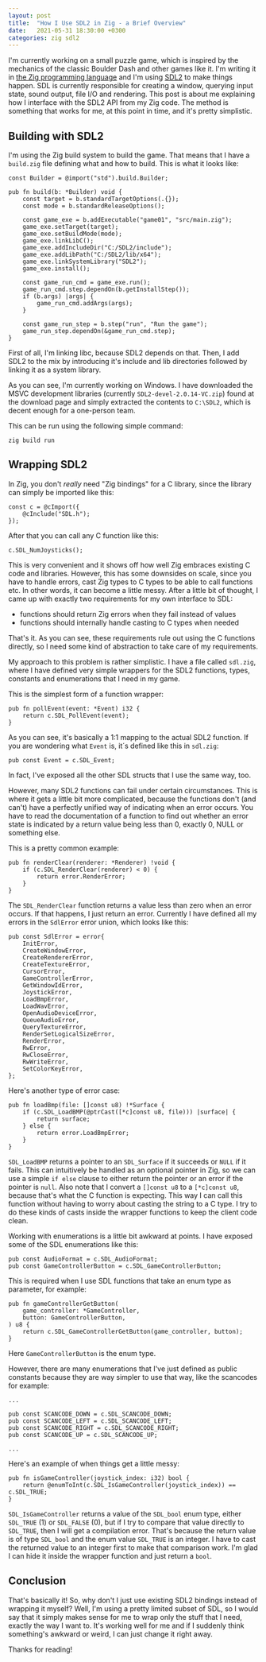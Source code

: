 ```yaml
---
layout: post
title:  "How I Use SDL2 in Zig - a Brief Overview"
date:   2021-05-31 18:30:00 +0300
categories: zig sdl2
---
```

I'm currently working on a small puzzle game, which is inspired by the
mechanics of the classic Boulder Dash and other games like it. I'm writing it
in [the Zig programming language](https://ziglang.org) and I'm using
[SDL2](http://libsdl.org) to make things happen. SDL is currently responsible
for creating a window, querying input state, sound output, file I/O and
rendering. This post is about me explaining how I interface with the SDL2 API
from my Zig code. The method is something that works for me, at this point in
time, and it's pretty simplistic.

## Building with SDL2

I'm using the Zig build system to build the game. That means that I have a
`build.zig` file defining what and how to build. This is what it looks like:

```
const Builder = @import("std").build.Builder;

pub fn build(b: *Builder) void {
    const target = b.standardTargetOptions(.{});
    const mode = b.standardReleaseOptions();

    const game_exe = b.addExecutable("game01", "src/main.zig");
    game_exe.setTarget(target);
    game_exe.setBuildMode(mode);
    game_exe.linkLibC();
    game_exe.addIncludeDir("C:/SDL2/include");
    game_exe.addLibPath("C:/SDL2/lib/x64");
    game_exe.linkSystemLibrary("SDL2");
    game_exe.install();

    const game_run_cmd = game_exe.run();
    game_run_cmd.step.dependOn(b.getInstallStep());
    if (b.args) |args| {
        game_run_cmd.addArgs(args);
    }

    const game_run_step = b.step("run", "Run the game");
    game_run_step.dependOn(&game_run_cmd.step);
}
```

First of all, I'm linking libc, because SDL2 depends on that. Then, I add SDL2
to the mix by introducing it's include and lib directories followed by linking
it as a system library.

As you can see, I'm currently working on Windows. I have downloaded the MSVC
development libraries (currently `SDL2-devel-2.0.14-VC.zip`) found at the
download page and simply extracted the contents to `C:\SDL2`, which is decent
enough for a one-person team.

This can be run using the following simple command:
```
zig build run
```

## Wrapping SDL2

In Zig, you don't _really_ need "Zig bindings" for a C library, since the
library can simply be imported like this:

```
const c = @cImport({
    @cInclude("SDL.h");
});
```

After that you can call any C function like this:

```
c.SDL_NumJoysticks();
```

This is very convenient and it shows off how well Zig embraces existing C code
and libraries. However, this has some downsides on scale, since you have to
handle errors, cast Zig types to C types to be able to call functions etc. In
other words, it can become a little messy. After a little bit of thought, I 
came up with exactly two requirements for my own interface to SDL:

- functions should return Zig errors when they fail instead of values
- functions should internally handle casting to C types when needed

That's it. As you can see, these requirements rule out using the C functions
directly, so I need some kind of abstraction to take care of my requirements.

My approach to this problem is rather simplistic. I have a file
called `sdl.zig`, where I have defined very simple wrappers for the SDL2
functions, types, constants and enumerations that I need in my game.

This is the simplest form of a function wrapper:

```
pub fn pollEvent(event: *Event) i32 {
    return c.SDL_PollEvent(event);
}
```

As you can see, it's basically a 1:1 mapping to the actual SDL2 function. If
you are wondering what `Event` is, it´s defined like this in `sdl.zig`:

```
pub const Event = c.SDL_Event;
```

In fact, I've exposed all the other SDL structs that I use the same way, too.

However, many SDL2 functions can fail under certain circumstances. This is
where it gets a little bit more complicated, because the functions don't
(and can't) have a perfectly unified way of indicating when an error occurs.
You have to read the documentation of a function to find out whether an error
state is indicated by a return value being less than 0, exactly 0, NULL or
something else.

This is a pretty common example:

```
pub fn renderClear(renderer: *Renderer) !void {
    if (c.SDL_RenderClear(renderer) < 0) {
        return error.RenderError;
    }
}
```

The `SDL_RenderClear` function returns a value less than zero when an error
occurs. If that happens, I just return an error. Currently I have defined all
my errors in the `SdlError` error union, which looks like this:

```
pub const SdlError = error{
    InitError,
    CreateWindowError,
    CreateRendererError,
    CreateTextureError,
    CursorError,
    GameControllerError,
    GetWindowIdError,
    JoystickError,
    LoadBmpError,
    LoadWavError,
    OpenAudioDeviceError,
    QueueAudioError,
    QueryTextureError,
    RenderSetLogicalSizeError,
    RenderError,
    RwError,
    RwCloseError,
    RwWriteError,
    SetColorKeyError,
};
```

Here's another type of error case:

```
pub fn loadBmp(file: []const u8) !*Surface {
    if (c.SDL_LoadBMP(@ptrCast([*c]const u8, file))) |surface| {
        return surface;
    } else {
        return error.LoadBmpError;
    }
}
```

`SDL_LoadBMP` returns a pointer to an `SDL_Surface` if it succeeds or `NULL`
if it fails. This can intuitively be handled as an optional pointer in Zig,
so we can use a simple `if else` clause to either return the pointer or an
error if the pointer is `null`. Also note that I convert a `[]const u8` to a
`[*c]const u8`, because that's what the C function is expecting. This way I can
call this function without having to worry about casting the string to a C
type. I try to do these kinds of casts inside the wrapper functions to keep the
client code clean.

Working with enumerations is a little bit awkward at points. I have exposed
some of the SDL enumerations like this:

```
pub const AudioFormat = c.SDL_AudioFormat;
pub const GameControllerButton = c.SDL_GameControllerButton;
```

This is required when I use SDL functions that take an enum type as parameter,
for example:

```
pub fn gameControllerGetButton(
    game_controller: *GameController,
    button: GameControllerButton,
) u8 {
    return c.SDL_GameControllerGetButton(game_controller, button);
}
```
Here `GameControllerButton` is the enum type.

However, there are many enumerations that I've just defined as public
constants because they are way simpler to use that way, like the scancodes for
example:

```
...

pub const SCANCODE_DOWN = c.SDL_SCANCODE_DOWN;
pub const SCANCODE_LEFT = c.SDL_SCANCODE_LEFT;
pub const SCANCODE_RIGHT = c.SDL_SCANCODE_RIGHT;
pub const SCANCODE_UP = c.SDL_SCANCODE_UP;

...
```

Here's an example of when things get a little messy:
```
pub fn isGameController(joystick_index: i32) bool {
    return @enumToInt(c.SDL_IsGameController(joystick_index)) == c.SDL_TRUE;
}
```

`SDL_IsGameController` returns a value of the `SDL_bool` enum type, either
`SDL_TRUE` (1) or `SDL_FALSE` (0), but if I try to compare that value directly
to `SDL_TRUE`, then I will get a compilation error. That's because the return
value is of type `SDL_bool` and the enum value `SDL_TRUE` is an integer. I have
to cast the returned value to an integer first to make that comparison work.
I'm glad I can hide it inside the wrapper function and just return a `bool`.

## Conclusion

That's basically  it! So, why don't I just use existing SDL2 bindings instead of wrapping
it myself? Well, I'm using a pretty limited subset of SDL, so I would say that
it simply makes sense for me to wrap only the stuff that I need, exactly the
way I want to. It's working well for me and if I suddenly think something's
awkward or weird, I can just change it right away.

Thanks for reading!
